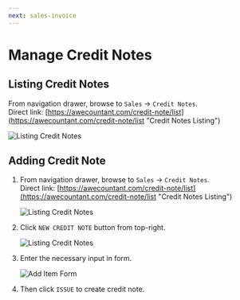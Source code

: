 ```yaml
---
next: sales-invoice
---
```


# Manage Credit Notes

## Listing Credit Notes
From navigation drawer, browse to `Sales` → `Credit Notes`.  
Direct link: [https://awecountant.com/credit-note/list](https://awecountant.com/credit-note/list "Credit Notes Listing")

   ![Listing Credit Notes](~@assets/img/guide/credit_notes_listing.jpg)

## Adding Credit Note
1. From navigation drawer, browse to `Sales` → `Credit Notes`.  
Direct link: [https://awecountant.com/credit-note/list](https://awecountant.com/credit-note/list "Credit Notes Listing")

   ![Listing Credit Notes](~@assets/img/guide/credit_notes_listing.jpg)

2. Click `NEW CREDIT NOTE` button from top-right.

	![Listing Credit Notes](~@assets/img/guide/credit_notes_listing.jpg)

2. Enter the necessary input in form.

	![Add Item Form](~@assets/img/guide/credit_note_create_form.jpg)

3. Then click `ISSUE` to create credit note.
